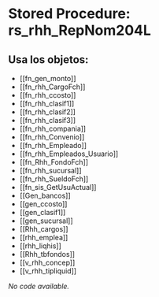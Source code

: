 # Stored Procedure: rs_rhh_RepNom204L

## Usa los objetos:
- [[fn_gen_monto]]
- [[fn_rhh_CargoFch]]
- [[fn_rhh_ccosto]]
- [[fn_rhh_clasif1]]
- [[fn_rhh_clasif2]]
- [[fn_rhh_clasif3]]
- [[fn_rhh_compania]]
- [[fn_rhh_Convenio]]
- [[fn_rhh_Empleado]]
- [[fn_rhh_Empleados_Usuario]]
- [[fn_Rhh_FondoFch]]
- [[fn_rhh_sucursal]]
- [[fn_rhh_SueldoFch]]
- [[fn_sis_GetUsuActual]]
- [[Gen_bancos]]
- [[gen_ccosto]]
- [[gen_clasif1]]
- [[gen_sucursal]]
- [[Rhh_cargos]]
- [[rhh_emplea]]
- [[rhh_liqhis]]
- [[Rhh_tbfondos]]
- [[v_rhh_concep]]
- [[v_rhh_tipliquid]]

*No code available.*
